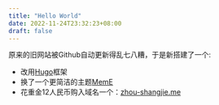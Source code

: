 ```yaml
---
title: "Hello World"
date: 2022-11-24T23:32:23+08:00
draft: false
---
```

原来的旧网站被Github自动更新得乱七八糟，于是新搭建了一个:
- 改用[Hugo](https://gohugo.io/)框架
- 换了一个更简洁的主题[MemE](https://github.com/reuixiy/hugo-theme-meme)
- 花重金12人民币购入域名一个：[zhou-shangjie.me](zhou-shangjie.me)
 
